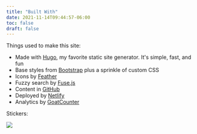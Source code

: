 ```yaml
---
title: "Built With"
date: 2021-11-14T09:44:57-06:00
toc: false
draft: false
---
```


Things used to make this site:

<!--more-->

- Made with [Hugo](https://gohugo.io/), my favorite static site generator. It's simple, fast, and fun
- Base styles from [Bootstrap](https://getbootstrap.com/) plus a sprinkle of custom CSS
- Icons by [Feather](https://feathericons.com/)
- Fuzzy search by [Fuse.js](https://fusejs.io/)
- Content in [GitHub](https://github.com/zwbetz-gh/zwbetz)
- Deployed by [Netlify](https://www.netlify.com/)
- Analytics by [GoatCounter](https://zwbetz.goatcounter.com/)

Stickers:

<a href="https://512kb.club"><img src="/img/green-team.svg"></a>
